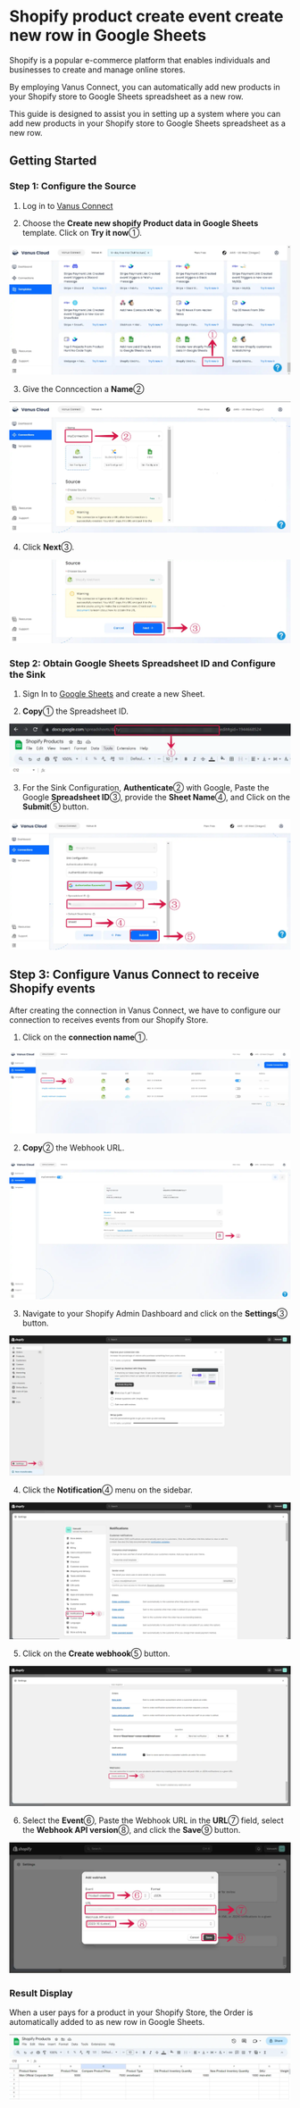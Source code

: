 # Shopify product create event create new row in Google Sheets

Shopify is a popular e-commerce platform that enables individuals and businesses to create and manage online stores.

By employing Vanus Connect, you can automatically add new products in your Shopify store to Google Sheets spreadsheet as a new row.

This guide is designed to assist you in setting up a system where you can add new products in your Shopify store to Google Sheets spreadsheet as a new row.

## Getting Started

### Step 1: Configure the Source

1. Log in to [Vanus Connect](https://cloud.vanus.ai/) 

2. Choose the **Create new shopify Product data in Google Sheets** template. Click on **Try it now**①.

![shopify_google-sheets_5](images/shopify_google-sheets_5.webp)

3. Give the Conncection a **Name**②

![shopify_google-sheets_2](images/shopify_google-sheets_2.webp)

4. Click **Next**③.

![shopify_google-sheets_3](images/shopify_google-sheets_3.webp)

### Step 2: Obtain Google Sheets Spreadsheet ID and Configure the Sink

1. Sign In to [Google Sheets](https://docs.google.com/spreadsheets/create) and create a new Sheet.

2. **Copy**① the Spreadsheet ID.

![shopify_google-sheets_8](images/shopify_google-sheets_8.webp)

3. For the Sink Configuration, **Authenticate**② with Google, Paste the Google **Spreadsheet ID**③, provide the **Sheet Name**④, and Click on the **Submit**⑤ button.

![shopify_google-sheets_4](images/shopify_google-sheets_4.webp)


## Step 3: Configure Vanus Connect to receive Shopify events

After creating the connection in Vanus Connect, we have to configure our connection to receives events from our Shopify Store.

1. Click on the **connection name**①.

![shopify_google-sheets_10](images/shopify_google-sheets_10.webp) 

2. **Copy**② the Webhook URL.

![shopify_google-sheets_9](images/shopify_google-sheets_9.webp) 

3. Navigate to your Shopify Admin Dashboard and click on the **Settings**③ button.

![shopify_google-sheets_11](images/shopify_google-sheets_11.webp) 

4. Click the **Notification**④ menu on the sidebar.

![shopify_google-sheets_12](images/shopify_google-sheets_12.webp) 

5. Click on the **Create webhook**⑤ button.

![shopify_google-sheets_13](images/shopify_google-sheets_13.webp) 

6. Select the **Event**⑥, Paste the Webhook URL in the **URL**⑦ field, select the **Webhook API version**⑧, and click the **Save**⑨ button.

![shopify_google-sheets_14](images/shopify_google-sheets_14.webp) 


### Result Display

When a user pays for a product in your Shopify Store, the Order is automatically added to as new row in Google Sheets.

![shopify_google-sheets_7](images/shopify_google-sheets_7.webp)
